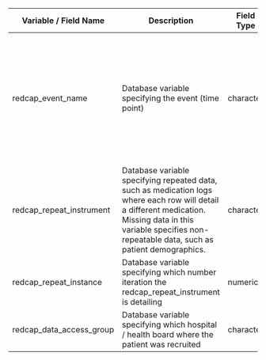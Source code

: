 | Variable / Field Name            | Description                                                                            | Field Type | Field Label               | Choices or Calculations                                                                                                                                                                                                                                                                                                                                                                            |
| -------------------------------- | -------------------------------------------------------------------------------------- | ---------- | ------------------------- | -------------------------------------------------------------------------------------------------------------------------------------------------------------------------------------------------------------------------------------------------------------------------------------------------------------------------------------------------------------------------------------------------- |
| redcap_event_name                              | Database variable specifying the event (time point)                                                              | character  |                           | Hospital Discharge ; 6 Weeks ; 3 Months (1st Research Visit) ; Add. Planned Clinical Visits ; 12 Months (2nd Research Visit) ; Unscheduled                                                                                                                                                                                                                                                                                                                           |
| redcap_repeat_instrument                           | Database variable specifying repeated data, such as medication logs where each row will detail a different medication. Missing data in this variable specifies non-repeatable data, such as patient demographics.                                                          | character  |                           | Daily Form ; Infectious Respiratory Disease Pathogen Testing ; Pre-admission medication ; <NA>                                                                                                                                                                                                                                                                                                                                                          |
| redcap_repeat_instance                  | Database variable specifying which number iteration the redcap_repeat_instrument is detailing                                                            | numeric    |  |                                                                                                                                                                                                                                                                                                                                                                                              |
| redcap_data_access_group                           | Database variable specifying which hospital / health board where the patient was recruited | character       |                           |                                                                                                                                                                                                                                                                                                           |